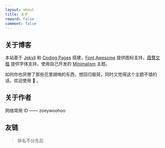 ```yaml
---
layout: about
title: 关于
reward: false
comment: false
---
```


## 关于博客

本站基于 [Jekyll] 和 [Coding Pages] 搭建，[Font Awesome] 提供图标支持，[霞鹜文楷] 提供字体支持，使用自己开发的 [Minimalism] 主题。

如何你也厌倦了那些花里胡哨的东西，想回归极简，同时又觉得这个主题不错的话，欢迎使用 🍻 。

## 关于作者

网络常用 ID —— zoeywoohoo

## 友链

> 排名不分先后

[Jekyll]: https://jekyllrb.com/
[Coding Pages]: https://pages.coding.me
[Font Awesome]: https://fontawesome.com/
[霞鹜文楷]: https://github.com/lxgw/LxgwWenkaiGB
[Minimalism]: https://github.com/zoeywoohoo/minimalism
[家园工作室]: http://team.ncuos.com/
[itsCoder]: https://itscoder.com/
[写代码的猴子]: https://jaeger.itscoder.com/
[Brucezz's Corner]: https://brucezz.itscoder.com/
[allenwu]: https://allenwu.itscoder.com/
[Melo]: https://itsmelo.github.io/
[用语]: https://yongyu.itscoder.com/
[三哥]: http://imxie.itscoder.com/
[zetaoyang]: https://zetaoyang.github.io
[Manjusaka]: https://manjusaka.itscoder.com/
[hymane]: https://hymane.itscoder.com/
[风哥]: http://extremej.itscoder.com/
[itsCoder members]: https://itscoder.com/members
